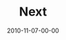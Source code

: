 ---
layout: message
category: message
series: "Game Change"
title: "Next"
date: 2010-11-07-00-00
message_id: 645
program: "http://s3.amazonaws.com/crossroads-media/documents/11_06-07_10Program.pdf"
description: "Brian Tome talks about the opportunity that is before us."
video: "http://s3.amazonaws.com/crossroads-media/message/video/gamechange05.mp4"
video-duration: "47:34"
video-image: "http://s3.amazonaws.com/crossroads-media/images/gamechange05_still.jpg"
audio: "http://s3.amazonaws.com/crossroads-media/message/audio/gamechange05.mp3"
audio-duration: "47:28"
explicit: false
---
